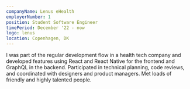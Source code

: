 ```yaml
---
companyName: Lenus eHealth
employerNumber: 1
position: Student Software Engineer
timePeriod: December '22 - now
logo: lenus
location: Copenhagen, DK
---
```


I was part of the regular development flow in a health tech company and developed features using React and React Native for the frontend and GraphQL in the backend. Participated in technical planning, code reviews, and coordinated with designers and product managers. Met loads of friendly and highly talented people.
